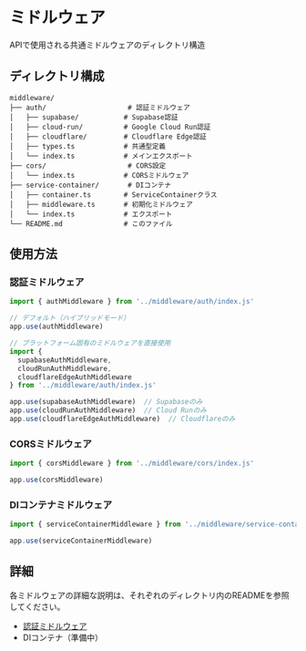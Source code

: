 # ミドルウェア

APIで使用される共通ミドルウェアのディレクトリ構造

## ディレクトリ構成

```
middleware/
├── auth/                    # 認証ミドルウェア
│   ├── supabase/           # Supabase認証
│   ├── cloud-run/          # Google Cloud Run認証
│   ├── cloudflare/         # Cloudflare Edge認証
│   ├── types.ts            # 共通型定義
│   └── index.ts            # メインエクスポート
├── cors/                    # CORS設定
│   └── index.ts            # CORSミドルウェア
├── service-container/       # DIコンテナ
│   ├── container.ts        # ServiceContainerクラス
│   ├── middleware.ts       # 初期化ミドルウェア
│   └── index.ts            # エクスポート
└── README.md               # このファイル
```

## 使用方法

### 認証ミドルウェア

```typescript
import { authMiddleware } from '../middleware/auth/index.js'

// デフォルト（ハイブリッドモード）
app.use(authMiddleware)

// プラットフォーム固有のミドルウェアを直接使用
import { 
  supabaseAuthMiddleware,
  cloudRunAuthMiddleware,
  cloudflareEdgeAuthMiddleware 
} from '../middleware/auth/index.js'

app.use(supabaseAuthMiddleware)  // Supabaseのみ
app.use(cloudRunAuthMiddleware)  // Cloud Runのみ
app.use(cloudflareEdgeAuthMiddleware)  // Cloudflareのみ
```

### CORSミドルウェア

```typescript
import { corsMiddleware } from '../middleware/cors/index.js'

app.use(corsMiddleware)
```

### DIコンテナミドルウェア

```typescript
import { serviceContainerMiddleware } from '../middleware/service-container/index.js'

app.use(serviceContainerMiddleware)
```

## 詳細

各ミドルウェアの詳細な説明は、それぞれのディレクトリ内のREADMEを参照してください。

- [認証ミドルウェア](./auth/README.md)
- DIコンテナ（準備中）